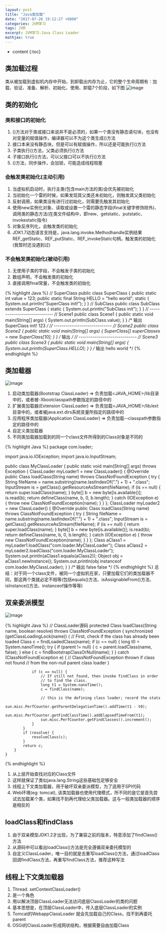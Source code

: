 ```yaml
---
layout: post
title: "Java类加载"
date: "2017-07-26 19:12:27 +0800"
categories: JVM学习
tags: JVM
excerpt: JVM学习-Java Class Loader
mathjax: true
---
```


* content
{:toc}


## 类加载过程

类从被加载到虚拟机内存中开始，到卸载出内存为止，它的整个生命周期有：加载、验证、准备、解析、初始化、使用、卸载7个阶段，如下图
![image](../../../../public/img/jvm/类加载过程.jpg)

## 类的初始化

### 类和接口的初始化
1. <clinit>()方法对于类或接口来说并不是必须的，如果一个类没有静态语句块，也没有对变量的赋值操作，编译器可以不为这个类生成<clinit>()方法
2. 接口本来没有静态块，但是可以有赋值操作，所以还是可能执行<clinit>()方法
3. 子类执行<clinit>()方法，父类必须执行<clinit>()方法
4. 子接口执行<clinit>()方法，可以父接口可以不执行<clinit>()方法
5. <clinit>()方法，同步操作，会加锁，可能造成线程阻塞

### 会触发类初始化(主动引用)
1. 当虚拟机启动时，执行主类(包含main方法的类)会优先被初始化
2. 当初始化一个雷的时候，如果发现其父类还未初始化，则触发其父类初始化
3. 反射调用，如果类没有进行过初始化，则需要先触发其初始化
4. 使用new实例化对象、读取或设置一个雷的静态字段(final关键字修饰除外)、调用类的静态方法(在类文件结构中，即new、getstatic、putstatic、invokestatic指令)
5. 对象反序列化，会触发类的初始化
6. JDK1.7动态语言支持是，java.lang.invoke.Methodhandle实例结果REF_getStatic、REF_putStatic、REF_invokeStatic句柄，触发类的初始化(我暂时还没遇到过)


### 不会触发类初始化(被动引用)
1. 无使用子类的字段，不会触发子类的初始化
2. 数组声明，不会触发类的初始化
3. 直接调用final常量，不会触发类的初始化

{% highlight Java %}
// SuperClass
public class SuperClass {
  public static int value = 123;
  public static final String HELLO = "hello world";
  static {
    System.out.println("SuperClass init!");
  }
}
// SubClass
public class SubClass extends SuperClass {
  static {
    System.out.println("SubClass init");
  }
}
// -----------------------------
// Scene1
public class Scene1 {
  public static void main(String[] args) {
    System.out.println(SubClass.value);
  }
}
/* 输出
SuperClass init!
123
 */
// -----------------------------
// Scene2
public class Scene2 {
  public static void main(String[] args) {
    SuperClass[] superClasses = new SuperClass[10];
  }
}
/* 输出
 */
// -----------------------------
// Scene3
public class Scene3 {
  public static void main(String[] args) {
    System.out.println(SuperClass.HELLO);
  }
}
/* 输出
hello world
 */
{% endhighlight %}

## 类加载器

![image](../../../../public/img/jvm/类加载器.png)

1. 启动类加载器(Bootstrap ClassLoader) => 负责加载<JAVA_HOME>/lib目录中的，或者被-Xbootclasspath参数指定的路径中的
2. 扩展类加载器(Extension ClassLoader) => 负责加载<JAVA_HOME>/lib/ext目录中的，或者被java.ext.dirs系统变量所指定的路径中的
3. 应用程序类加载器(Application ClassLoader) => 负责加载--classpath参数指定的路径中的
4. 自定义类加载器
5. 不同类加载器加载到的同一个class文件所得到的Class对象是不同的

{% highlight Java %}
package com.loader;

import java.io.IOException;
import java.io.InputStream;

public class MyClassLoader {
  public static void main(String[] args) throws Exception {
    ClassLoader myLoader1 = new ClassLoader() {
      @Override
      public Class<?> loadClass(String name) throws ClassNotFoundException {
        try {
          String fileName = name.substring(name.lastIndexOf(".") + 1) + ".class";
          InputStream is = getClass().getResourceAsStream(fileName);
          if (is == null) {
            return super.loadClass(name);
          }
          byte[] b = new byte[is.available()];
          is.read(b);
          return defineClass(name, b, 0, b.length);
        } catch (IOException e) {
          throw new ClassNotFoundException(name);
        }
      }
    };
    ClassLoader myLoader2 = new ClassLoader() {
      @Override
      public Class<?> loadClass(String name) throws ClassNotFoundException {
        try {
          String fileName = name.substring(name.lastIndexOf(".") + 1) + ".class";
          InputStream is = getClass().getResourceAsStream(fileName);
          if (is == null) {
            return super.loadClass(name);
          }
          byte[] b = new byte[is.available()];
          is.read(b);
          return defineClass(name, b, 0, b.length);
        } catch (IOException e) {
          throw new ClassNotFoundException(name);
        }
      }
    };
    Class<?> aClass1 = myLoader1.loadClass("com.loader.MyClassLoader");
    Class<?> aClass2 = myLoader2.loadClass("com.loader.MyClassLoader");
    System.out.println(aClass1.equals(aClass2));
    Object obj = aClass1.newInstance();
    System.out.println(obj instanceof com.loader.MyClassLoader);
  }
}
/* 输出
false
false
 */
{% endhighlight %}
总结：对于同一个class文件，被同一个虚拟机在家，只要加载它们的类加载器不同，那这两个类就必定不相等(包括equals()方法、isAssignableFrom()方法、isInstance()方法、instanceof操作等等)

## 双亲委派模型

![image](../../../../public/img/jvm/查找类过程.jpg)

{% highlight Java %}
// ClassLoader源码
protected Class<?> loadClass(String name, boolean resolve)
        throws ClassNotFoundException
    {
        synchronized (getClassLoadingLock(name)) {
            // First, check if the class has already been loaded
            Class<?> c = findLoadedClass(name);
            if (c == null) {
                long t0 = System.nanoTime();
                try {
                    if (parent != null) {
                        c = parent.loadClass(name, false);
                    } else {
                        c = findBootstrapClassOrNull(name);
                    }
                } catch (ClassNotFoundException e) {
                    // ClassNotFoundException thrown if class not found
                    // from the non-null parent class loader
                }

                if (c == null) {
                    // If still not found, then invoke findClass in order
                    // to find the class.
                    long t1 = System.nanoTime();
                    c = findClass(name);

                    // this is the defining class loader; record the stats
                    sun.misc.PerfCounter.getParentDelegationTime().addTime(t1 - t0);
                    sun.misc.PerfCounter.getFindClassTime().addElapsedTimeFrom(t1);
                    sun.misc.PerfCounter.getFindClasses().increment();
                }
            }
            if (resolve) {
                resolveClass(c);
            }
            return c;
        }
    }
   {% endhighlight %}
1. 从上层开始查找对应的Class文件
2. 这样就保证了类似java.lang.String这些基础包足够安全
3. 线程上下文类加载器，用于破坏双亲委派模型，为了适用于SPI代码
4. Web环境(eg: tomcat), 该类加载器也使用代理模式，所不同的是它是首先尝试去加载某个类，如果找不到再代理给父类加载器。这与一般类加载器的顺序是相反的


## loadClass和findClass

1. 由于双亲模型JDK1.2才出现，为了兼容之前的版本，特意添加了findClass()方法
2. 从源码中可以看出loadClass()方法是完全遵循双亲委托模型的
3. 自定义ClassLoader，唯一目的就是去重写loadClass()方法，通过loadClass回调findClass方法，再重写findClass方法，推荐这种写法

## 线程上下文类加载器
1. Thread. setContextClassLoader()
2. 是一个角色
3. 用以解决顶层ClassLoader无法访问底层ClassLoader的类的问题
4. 基本思想是，在顶层ClassLoader中，传入底层ClassLoader的实例
5. Tomcat的WebappClassLoader 就会先加载自己的Class，找不到再委托parent
6. OSGi的ClassLoader形成网状结构，根据需要自由加载Class
